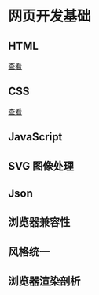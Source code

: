 # 网页开发基础

## HTML

[查看](./HTML.md)

## CSS

[查看](./CSS.md)

## JavaScript

## SVG 图像处理

## Json

## 浏览器兼容性

## 风格统一

## 浏览器渲染剖析

